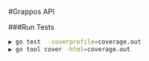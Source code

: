 #Grappos API

###Run Tests
```bash
▶ go test  -coverprofile=coverage.out
▶ go tool cover -html=coverage.out
```